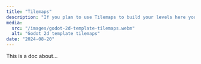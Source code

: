 ```yaml
---
title: "Tilemaps"
description: "If you plan to use Tilemaps to build your levels here you can discover some useful tools to quickly set up bitmasks or learn to create animated tiles and autotiles."
media:
  src: "/images/godot-2d-template-tilemaps.webm"
  alt: "Godot 2d template tilemaps"
date: "2024-08-20"
---
```


This is a doc about...